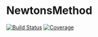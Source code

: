 # NewtonsMethod

[![Build Status](https://travis-ci.com/pvalenzuelac/NewtonsMethod.jl.svg?branch=master)](https://travis-ci.com/pvalenzuelac/NewtonsMethod.jl)
[![Coverage](https://codecov.io/gh/pvalenzuelac/NewtonsMethod.jl/branch/master/graph/badge.svg)](https://codecov.io/gh/pvalenzuelac/NewtonsMethod.jl)
